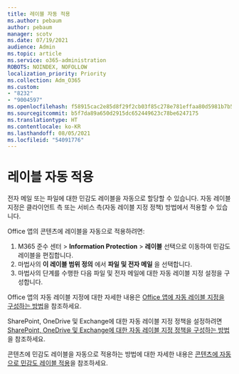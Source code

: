 ```yaml
---
title: 레이블 자동 적용
ms.author: pebaum
author: pebaum
manager: scotv
ms.date: 07/19/2021
audience: Admin
ms.topic: article
ms.service: o365-administration
ROBOTS: NOINDEX, NOFOLLOW
localization_priority: Priority
ms.collection: Adm_O365
ms.custom:
- "8232"
- "9004597"
ms.openlocfilehash: f58915cac2e85d8f29f2cb03f85c278e781effaa80d5981b7b5b68170094fc9d
ms.sourcegitcommit: b5f7da89a650d2915dc652449623c78be6247175
ms.translationtype: HT
ms.contentlocale: ko-KR
ms.lasthandoff: 08/05/2021
ms.locfileid: "54091776"
---
```

# <a name="auto-apply-labeling"></a>레이블 자동 적용

전자 메일 또는 파일에 대한 민감도 레이블을 자동으로 할당할 수 있습니다. 자동 레이블 지정은 클라이언트 측 또는 서비스 측(자동 레이블 지정 정책) 방법에서 적용할 수 있습니다.

Office 앱의 콘텐츠에 레이블을 자동으로 적용하려면: 

1. M365 준수 센터 > **Information Protection** > **레이블** 선택으로 이동하여 민감도 레이블을 편집합니다. 
1. 마법사의 **이 레이블 범위 정의** 에서 **파일 및 전자 메일** 을 선택합니다. 
1. 마법사의 단계를 수행한 다음 파일 및 전자 메일에 대한 자동 레이블 지정 설정을 구성합니다. 

Office 앱의 자동 레이블 지정에 대한 자세한 내용은 [Office 앱에 자동 레이블 지정을 구성하는 방법](/microsoft-365/compliance/apply-sensitivity-label-automatically#how-to-configure-auto-labeling-for-office-apps)을 참조하세요.

SharePoint, OneDrive 및 Exchange에 대한 자동 레이블 지정 정책을 설정하려면 [SharePoint, OneDrive 및 Exchange에 대한 자동 레이블 지정 정책을 구성하는 방법](https://go.microsoft.com/fwlink/?linkid=2148841)을 참조하세요.

콘텐츠에 민감도 레이블을 자동으로 적용하는 방법에 대한 자세한 내용은 [콘텐츠에 자동으로 민감도 레이블 적용](/microsoft-365/compliance/apply-sensitivity-label-automatically)을 참조하세요.